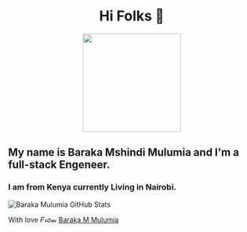 <h1 align="center">
   Hi Folks 👋
 </h1>

<div align="center">
   <img src="https://i.postimg.cc/cLwSk2V5/IMG-20210324-WA0014.jpg" height ="200px"> 
</div>


## My name is Baraka Mshindi Mulumia and I'm a full-stack Engeneer. 
### I am from Kenya currently Living in Nairobi.



<!--
**barakamulumia/barakamulumia** is a ✨ _special_ ✨ repository because its `README.md` (this file) appears on your GitHub profile.
- 💬 Ask me about ...
- 📫 How to reach me: ...
- 😄 Pronouns: ...
- ⚡ Fun fact: ...
-->




![Baraka Mulumia GitHub Stats](https://github-readme-stats.vercel.app/api?username=barakamulumia&show_icons=true&theme=nightowl)


With love 𝐹𝓇𝑜𝓂 [Baraka M Mulumia](https://github.com/barakamulumia)
